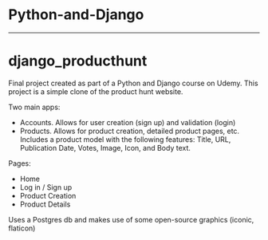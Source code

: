 # Python-and-Django
***
# django_producthunt


Final project created as part of a Python and Django course on Udemy. This project is a simple clone of the product hunt website.

Two main apps:
 - Accounts. Allows for user creation (sign up) and validation (login)
 - Products. Allows for product creation, detailed product pages, etc. Includes a product model with the following features: Title, URL, Publication Date, Votes, Image, Icon, and Body text.

Pages:
 - Home
 - Log in / Sign up 
 - Product Creation
 - Product Details
 
Uses a Postgres db and makes use of some open-source graphics (iconic, flaticon)
